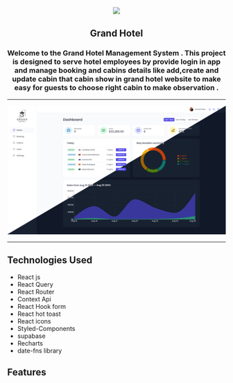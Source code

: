 <div align="center">
<img  src="/public/img/logo-dark.png" width="100"/>
<h2>Grand Hotel</h2>
<h3>Welcome to the Grand Hotel Management System . This project is designed to serve hotel employees by provide login in app and manage booking and cabins details like add,create and update cabin that cabin show in grand hotel website to make easy for guests to choose right cabin to make observation .
</h3>
</div>

___
<center><a href="https://grand-hotel-xi.vercel.app/"><img src="/public/img/Grand-Hotel .jpg"/></a></center>
<hr>

## Technologies Used 
* React js
* React Query
* React Router
* Context Api
* React Hook form
* React hot toast
* React icons
* Styled-Components
* supabase
* Recharts
* date-fns library 

<h2>Features</h2>
